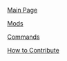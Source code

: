[Main Page](/wiki/Main_Page/)

[Mods](/wiki/Mods/)

[Commands](/wiki/Commands/)

[How to Contribute](/wiki/Contributing/part1/)
